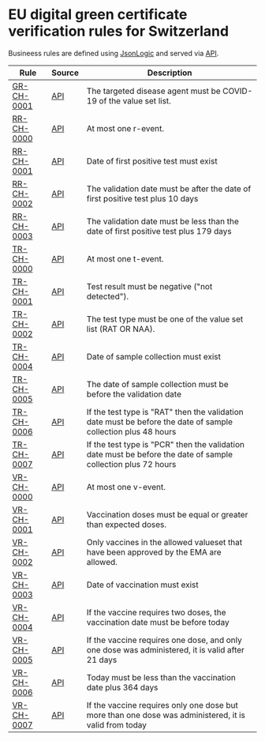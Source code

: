 # EU digital green certificate verification rules for Switzerland

Busineess rules are defined using [JsonLogic](https://jsonlogic.com) and served via [API](https://dgca-businessrule-service.ezdrav.si/rules/CH).

| Rule | Source | Description |
| ---- | ------ | ----------- |
| [GR-CH-0001](GR-CH-0001.json) | [API](https://dgca-businessrule-service.ezdrav.si/rules/CH/39b021042b4e04f58d5740c9908a975c9167fe62efddf9a5c26c2928313fdce5) | The targeted disease agent must be COVID-19 of the value set list. |
| [RR-CH-0000](RR-CH-0000.json) | [API](https://dgca-businessrule-service.ezdrav.si/rules/CH/e22cc13b1a3bc57a9d837bb668829e183793e0a7f7733624b34fc9b7e9d0196a) | At most one r-event. |
| [RR-CH-0001](RR-CH-0001.json) | [API](https://dgca-businessrule-service.ezdrav.si/rules/CH/ddc444417010c71c367f5a3c1a6f0ec15d4c1d1cf67c5e0b72a97db839497da5) | Date of first positive test must exist |
| [RR-CH-0002](RR-CH-0002.json) | [API](https://dgca-businessrule-service.ezdrav.si/rules/CH/8c8af2339bbae40e04b792ef15c0a1583e09ec9748c4b54fc34a61de6815b085) | The validation date must be after the date of first positive test plus 10 days |
| [RR-CH-0003](RR-CH-0003.json) | [API](https://dgca-businessrule-service.ezdrav.si/rules/CH/05ce8e84af20f8d03153cfd42a1e683202d7f5f369e797bcf802b3477b1b3a5c) | The validation date must be less than the date of first positive test plus 179 days |
| [TR-CH-0000](TR-CH-0000.json) | [API](https://dgca-businessrule-service.ezdrav.si/rules/CH/a8f6a9cb71df6e81f1cb11c58d8032e18061bfb6945117956c4e2ac899cede01) | At most one t-event. |
| [TR-CH-0001](TR-CH-0001.json) | [API](https://dgca-businessrule-service.ezdrav.si/rules/CH/69f3bdcad24589483843831f76c131a4d56868ddbe459682d518df9ca5923267) | Test result must be negative ("not detected"). |
| [TR-CH-0002](TR-CH-0002.json) | [API](https://dgca-businessrule-service.ezdrav.si/rules/CH/43e463261521029b141ed35cab09e355f5e7c77a7ac8203d990c964d206d032b) | The test type must be one of the value set list (RAT OR NAA). |
| [TR-CH-0004](TR-CH-0004.json) | [API](https://dgca-businessrule-service.ezdrav.si/rules/CH/b306d2f71f6c9a1e639d94267ed80f755a0dc6f68eff1a2fe9e719f892bc919d) | Date of sample collection must exist |
| [TR-CH-0005](TR-CH-0005.json) | [API](https://dgca-businessrule-service.ezdrav.si/rules/CH/1f0a65a5b840c9050a8bc425e03a49a23800ff8f1fbb98efd34e035e8eae6ce3) | The date of sample collection must be before the validation date |
| [TR-CH-0006](TR-CH-0006.json) | [API](https://dgca-businessrule-service.ezdrav.si/rules/CH/41e259ab220f2953ac7c20fdaf423bef0f9989009d1ec603ae24d1737671edc1) | If the test type is "RAT" then the validation date must be before the date of sample collection plus 48 hours |
| [TR-CH-0007](TR-CH-0007.json) | [API](https://dgca-businessrule-service.ezdrav.si/rules/CH/48e4c15495943b7dc1b5b88a8cb1930831f05b33cda158df3fdec94b88704729) | If the test type is "PCR" then the validation date must be before the date of sample collection plus 72 hours |
| [VR-CH-0000](VR-CH-0000.json) | [API](https://dgca-businessrule-service.ezdrav.si/rules/CH/ad7b2a7430a0df0c76eaa88d5fa432d48ad5710f4c0336fa096e19087785a3b5) | At most one v-event. |
| [VR-CH-0001](VR-CH-0001.json) | [API](https://dgca-businessrule-service.ezdrav.si/rules/CH/5cfb793f120d42d6fe26719dab892f9b74861b36a08bec986af54c076bc4b70c) | Vaccination doses must be equal or greater than expected doses. |
| [VR-CH-0002](VR-CH-0002.json) | [API](https://dgca-businessrule-service.ezdrav.si/rules/CH/51e07e4d02d9f6c73a03fbeffa510534316d8db04d4825308c53966b464562d9) | Only vaccines in the allowed valueset that have been approved by the EMA are allowed. |
| [VR-CH-0003](VR-CH-0003.json) | [API](https://dgca-businessrule-service.ezdrav.si/rules/CH/a670d711890de3be3b6a4e5ffbd07b84a180311a90b102a92e301c500cfe0c8a) | Date of vaccination must exist |
| [VR-CH-0004](VR-CH-0004.json) | [API](https://dgca-businessrule-service.ezdrav.si/rules/CH/5457746d708d090e79a927bc21c287d9f5868eaa85f8e499a30eea086015157e) | If the vaccine requires two doses, the vaccination date must be before today |
| [VR-CH-0005](VR-CH-0005.json) | [API](https://dgca-businessrule-service.ezdrav.si/rules/CH/a00504acc3b795672e0fc87e305c654674c09c760d8ca1496a8591be2abfbe2e) | If the vaccine requires one dose, and only one dose was administered, it is valid after 21 days  |
| [VR-CH-0006](VR-CH-0006.json) | [API](https://dgca-businessrule-service.ezdrav.si/rules/CH/f255fe7922a526f0d53de71605c9ed0985cd8749e8567cf84584304d762a728c) | Today must be less than the vaccination date plus 364 days |
| [VR-CH-0007](VR-CH-0007.json) | [API](https://dgca-businessrule-service.ezdrav.si/rules/CH/4d63647d1d8942f9e9022860d9e1a9763c6b0ca4ac19c5f5de45ab3bcc1defc6) | If the vaccine requires only one dose but more than one dose was administered, it is valid from today  |

